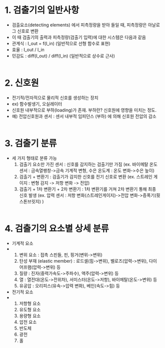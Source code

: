 # 1. 검출기의 일반사항
 - 검출요소(detecting elements) 에서 피측정량을 받아 들일 때, 피측정량은 아날로그 신호로 변환
 - 이 때 검출기의 출력과 피측정량(검출기 입력)에 대한 시스템은 다음과 같음
 - 관계식 : I_out = f(I_in) (일반적으로 선형 함수로 표현)
 - 효율 : I_out / I_in
 - 민감도 : diff(I_out) / diff(I_in) (일반적으로 상수로 근사)
</br></br>

# 2. 신호원
 - 전기적/전자적으로 물리적 신호를 생성하는 장치
 - ex) 함수발생기, 오실레이터
 - 신호원 내부적으로 부하(loading)가 존재. 부하란? 신호원에 영향을 미치는 정도.
 - 예) 전압신호원과 센서 : 센서 내부적 임피던스 (부하) 에 의해 신호원 전압의 감소
</br></br>
# 3. 검출기 분류
 - 세 가지 형태로 분류 가능
   1) 검출기 요소만 가진 센서 : 신호를 감지하는 검출기만 가짐
      (ex. 바이메탈 온도 센서 : 금속열팽창->금속 기계적 변형, 수은 온도계 : 온도 변화->수은 높이)
   2) 검출기 + 변환기 : 검출기가 감지한 신호를 전기 신호로 변환
      (ex. 스트레인 게이지 : 변형 감지 -> 저항 변화 -> 전압)
   3) 검출기 + 1차 변환기 + 2차 변환기 : 1차 변환기를 거쳐 2차 변환기 통해 최종 신호 발생
      (ex. 압력 센서 : 저항 변화(스트레인게이지)->전압 변화->증폭기(휫스톤브릿지) )
</br></br>

# 4. 검출기의 요소별 상세 분류
 - 기계적 요소
 - 1) 변위 요소 : 접촉 스핀들, 핀, 핑거(변위->변위)
   2) 탄성 부재 (elastic member) : 로드셀(힘->변위), 벨로즈(압력->변위), 다이어프램(압력->변위) 등
   3) 질량 : 진자(중력가속도->주파수), 액주(압력->변위) 등
   4) 열 : 열전대(온도->전위차), 서미스터(온도->저항), 바이메탈(온도->변위) 등
   5) 유공압 : 오리피스(유속->압력 변화), 베인(속도->힘) 등
 - 전기적 요소
 - 1) 저항형 요소
   2) 유도형 요소
   3) 용량형 요소
   4) 압전 요소
   5) 반도체
   6) 광전
   7) 홀
